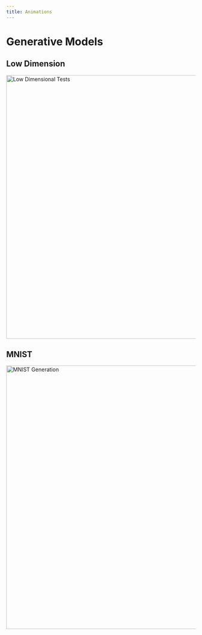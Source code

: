 ```yaml
---
title: Animations
---
```

# Generative Models

## Low Dimension

<img src="https://github.com/naturalidiot/naturalidiot.github.io/blob/master/ressources/LowDim_gif.gif?raw=true" alt="Low Dimensional Tests" width="700"/>

## MNIST

<img src="https://github.com/naturalidiot/naturalidiot.github.io/blob/master/ressources/mnist_gif.gif?raw=true" alt="MNIST Generation" width="700" />
